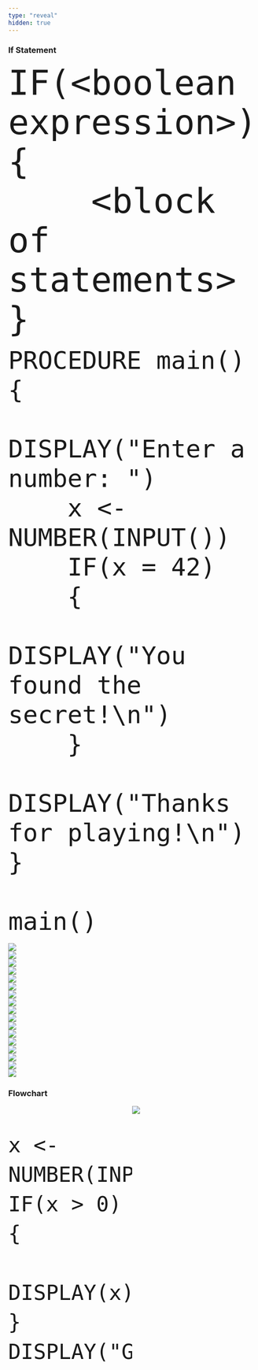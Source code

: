 ```yaml
---
type: "reveal"
hidden: true
---
```

<section>
    <h3>If Statement</h3>
    <pre><code style="font-size: 70px; line-height: 80px" class="language-plaintext stretch">IF(&lt;boolean expression>)
{
    &lt;block of statements>
}
</code></pre>
</section>
<section>
    <pre><code style="font-size: 50px; line-height: 60px" class="language-plaintext stretch">PROCEDURE main()
{
    DISPLAY("Enter a number: ")
    x <- NUMBER(INPUT())
    IF(x = 42)
    {
        DISPLAY("You found the secret!\n")
    }
    DISPLAY("Thanks for playing!\n")
}<br>
main()
</code></pre>
</section>
<section>
	<img class="stretch plain" src="/cc110/images/lab7/trace8_1.png">
</section>
<section>
	<img class="stretch plain" src="/cc110/images/lab7/trace8_2.png">
</section>
<section>
	<img class="stretch plain" src="/cc110/images/lab7/trace8_3.png">
</section>
<section>
	<img class="stretch plain" src="/cc110/images/lab7/trace8_4.png">
</section>
<section>
	<img class="stretch plain" src="/cc110/images/lab7/trace8_5.png">
</section>
<section>
	<img class="stretch plain" src="/cc110/images/lab7/trace8_6.png">
</section>
<section>
	<img class="stretch plain" src="/cc110/images/lab7/trace8_7.png">
</section>
<section>
	<img class="stretch plain" src="/cc110/images/lab7/trace8_8.png">
</section>
<section>
	<img class="stretch plain" src="/cc110/images/lab7/trace8_1.gif">
</section>
<section>
	<img class="stretch plain" src="/cc110/images/lab7/trace8_4.png">
</section>
<section>
	<img class="stretch plain" src="/cc110/images/lab7/trace8_9.png">
</section>
<section>
	<img class="stretch plain" src="/cc110/images/lab7/trace8_10.png">
</section>
<section>
	<img class="stretch plain" src="/cc110/images/lab7/trace8_11.png">
</section>
<section>
	<img class="stretch plain" src="/cc110/images/lab7/trace8_12.png">
</section>
<section>
	<img class="stretch plain" src="/cc110/images/lab7/trace8_13.png">
</section>
<section>
	<img class="stretch plain" src="/cc110/images/lab7/trace8_14.png">
</section>
<section>
	<img class="stretch plain" src="/cc110/images/lab7/trace8_2.gif">
</section>
<section>
    <h3>Flowchart</h3>
    <div style="float: right; width: 50%">
        <img class="stretch plain" src="/cc110/images/lab7/ifthen.png">
    </div>
    <div style="float: left; width: 50%">
                <pre class="language-plaintext stretch" style="font-size: 50px; line-height: 60px"><code>x <- NUMBER(INPUT())
IF(x > 0)
{
    DISPLAY(x)
}
DISPLAY("Goodbye")</code></pre>
    </div>
</section>